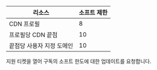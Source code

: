 
| 리소스 | 소프트 제한 |
| --- | --- |
| CDN 프로필 |8 |
| 프로필당 CDN 끝점 |10 |
| 끝점당 사용자 지정 도메인 |10 |

지원 티켓을 열어 구독의 소프트 한도에 대한 업데이트를 요청합니다.

